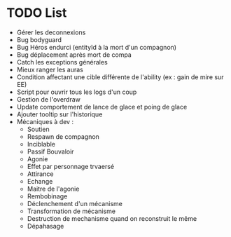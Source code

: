 # TODO List

- Gérer les deconnexions
- Bug bodyguard
- Bug Héros endurci (entityId à la mort d'un compagnon)
- Bug déplacement après mort de compa
- Catch les exceptions générales
- Mieux ranger les auras
- Condition affectant une cible différente de l'ability (ex : gain de mire sur EE)
- Script pour ouvrir tous les logs d'un coup
- Gestion de l'overdraw
- Update comportement de lance de glace et poing de glace
- Ajouter tooltip sur l'historique
- Mécaniques à dev : 
  - Soutien
  - Respawn de compagnon
  - Inciblable
  - Passif Bouvaloir
  - Agonie
  - Effet par personnage trvaersé
  - Attirance
  - Echange
  - Maitre de l'agonie
  - Rembobinage
  - Déclenchement d'un mécanisme
  - Transformation de mécanisme
  - Destruction de mechanisme quand on reconstruit le même 
  - Dépahasage